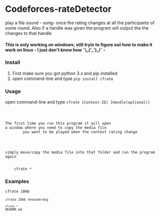 # Codeforces-rateDetector
play a file sound - song- once the rating changes at all the participants  of some round. Also if a handle was given the program will output the the changes to that handle

<h4>This is only working on windows; still tryin to figure out how to make it work on linux - I just don't know how ¯\_('_')_/¯ -</h4>
<h3>Install</h3>
    <ol>
        <li>First make sure you got python 3.x and pip installed</li>
        <li>open command-line and type <code>pip install cfrate</code></li>
    </ol>
<h3>Usage</h3>
    <p>open command-line and type <code>cfrate [Contest-ID] [Handle(optional)]</p>
    <p>The first time you run this program it will open <br>a window where you need to copy the media file
        you want to be played when the contest rating change</p>
    <p>simply move/copy the media file into that folder and run the program again</p>
    <If you want to change the media file type in <code>cfrate *</code><br>
<h3>Examples</h3>
<code>cfrate 1066</h3><br>
<code>cfrate 1066 theunderdog</h3><br>
<code>cfrate *</code>
README.md

    

